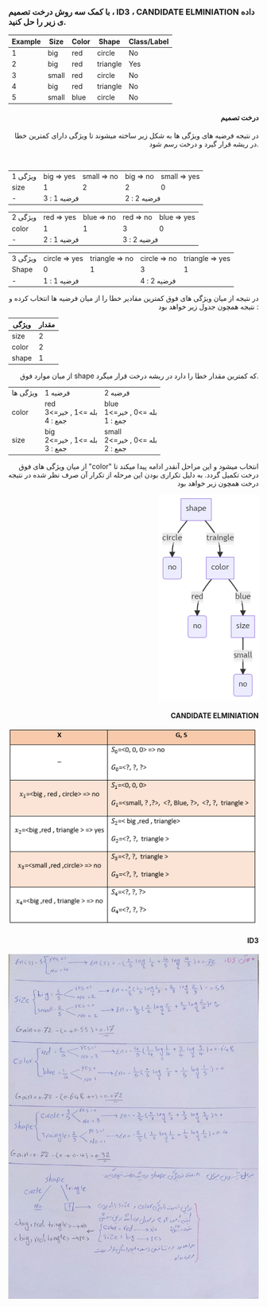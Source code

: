 ### با کمک سه روش درخت تصمیم ، ID3 ، CANDIDATE ELMINIATION داده ی زیر را حل کنید.


<div align="center">
  
|     Example    |     Size     |     Color    |     Shape       |     Class/Label    |
|----------------|--------------|--------------|-----------------|--------------------|
|     1          |     big      |     red      |     circle      |     No             |
|     2          |     big      |     red      |     triangle    |     Yes            |
|     3          |     small    |     red      |     circle      |     No             |
|     4          |     big      |     red      |     triangle    |     No             |
|     5          |     small    |     blue     |     circle      |     No             |
  

</div>

<div align="right">
  <h4>درخت تصمیم</h4>
  <p>
در نتیجه فرضیه های ویژگی ها به شکل زیر ساخته میشوند تا ویژگی دارای کمترین خطا در ریشه قرار گیرد و درخت رسم شود.
  </p>
  <br/>
<table>
<tr>
<td>
ویژگی 1
</td>
<td>
big => yes
</td>
<td>
small => no
</td>
<td>
big => no
</td>
<td>
small => yes
</td>
</tr/>
<tr>
<td>
size
</td>
<td>
1
</td>
<td>
2
</td>
<td>
2
</td>
<td>
0
</td>
</tr>
<tr>
<td>
-
</td>
<td colspan=2>
فرضیه 1 : 3
</td>
<td colspan=2>
فرضیه 2 : 2
</td>
</tr>
</table>

<table>
<tr>
<td>
ویژگی 2
</td>
<td>
red => yes
</td>
<td>
blue => no
</td>
<td>
red => no
</td>
<td>
blue => yes
</td>
</tr/>
<tr>
<td>
color
</td>
<td>
1
</td>
<td>
1
</td>
<td>
3
</td>
<td>
0
</td>
</tr>
<tr>
<td>
-
</td>
<td colspan=2>
فرضیه 1 : 2
</td>
<td colspan=2>
فرضیه 2 : 3
</td>
</tr>
</table>

<table>
<tr>
<td>
ویژگی 3
</td>
<td>
circle => yes
</td>
<td>
triangle => no
</td>
<td>
circle => no
</td>
<td>
triangle => yes
</td>
</tr/>
<tr>
<td>
Shape
</td>
<td>
0
</td>
<td>
1
</td>
<td>
3
</td>
<td>
1
</td>
</tr>
<tr>
<td>
-
</td>
<td colspan=2>
فرضیه 1 : 1
</td>
<td colspan=2>
فرضیه 2 : 4
</td>
</tr>
</table>


در نتیجه از میان ویژگی های فوق کمترین مقادیر خطا را از میان فرضیه ها انتخاب کرده و نتیجه همچون جدول زیر خواهد بود : 

|ویژگی | مقدار |
|-------|-------|
|size|2|
|color|2|
|shape|1|


از میان موارد فوق shape که کمترین مقدار خطا را دارد در ریشه درخت قرار میگرد.



<table>
<tr>
<td>
ویژگی ها
</td>
<td>
فرضیه 1
</td>
<td>
فرضیه 2
</td>
</tr/>
<tr>
<td>
color
</td>
<td>
 red
<br/>
بله =>1 , خیر=>3
<br/>
جمع : 4
</td>
<td>
blue
<br/>
بله =>0 , خیر=>1
<br/>
جمع : 1
</td>
</tr>
<tr>
<td>
size
</td>
<td>
big
<br/>
بله =>1 , خیر=>2
<br/>
جمع : 3
</td>
<td>
small
<br/>
بله =>0 , خیر=>2
<br/>
جمع : 2
</td>
</tr>
</table>

از میان ویژگی های فوق "color" انتخاب میشود و این مراحل آنقدر ادامه پیدا میکند تا درخت تکمیل گردد.
به دلیل تکراری بودن این مرحله از تکرار آن صرف نظر شده در نتیجه درخت همچون زیر خواهد بود 

<img src="./image1.png"/>

<h4>CANDIDATE ELMINIATION</h4>
<div align="center">
<img src="./image2.PNG"/>
</div>

<h4>ID3</h4>
<div align="center">
<img src="./image3.jpg"/>
</div>

</div>

